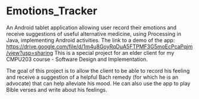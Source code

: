 # Emotions_Tracker
An Android tablet application allowing user record their emotions and receive suggestions of useful alternative medicine, using Processing in Java, implementing Android activities. The link to a demo of the app: https://drive.google.com/file/d/1m4u8GoyRqDuA5FTPMF3G5moEcPcaPqjm/view?usp=sharing
This is a special project for an elder client for my CMPU203 course - Software Design and Implementation. 

The goal of this project is to allow the client to be able to record his feeling and receive a suggestion of a helpful Bach remedy (for which he is an advocate) that can help alleviate his mood.
He can also use the app to play Bible verses and write about his feelings.

